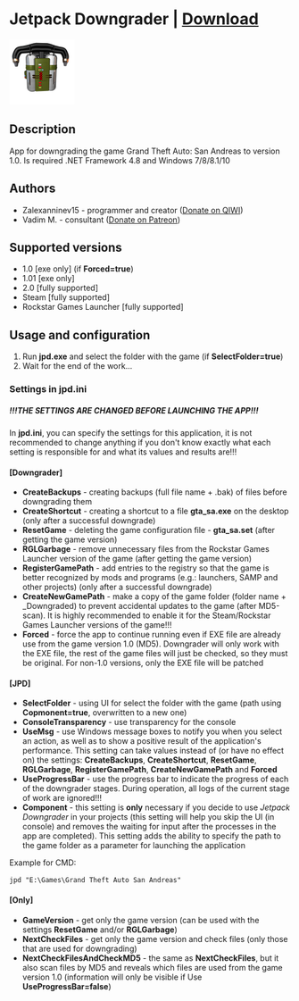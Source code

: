 # Jetpack Downgrader | [Download](https://github.com/Zalexanninev15/Jetpack-Downgrader/releases/tag/1.10-Beta)
![alt](https://github.com/Zalexanninev15/Jetpack-Downgrader/raw/main/logo.png)
## Description
App for downgrading the game Grand Theft Auto: San Andreas to version 1.0. 
Is required .NET Framework 4.8 and Windows 7/8/8.1/10

## Authors

* Zalexanninev15 - programmer and creator ([Donate on QIWI](https://qiwi.com/n/ZALEXANNINEV15))
* Vadim M. - consultant ([Donate on Patreon](https://www.patreon.com/NationalPepper))

## Supported versions

* 1.0 [exe only] (if **Forced=true**)
* 1.01 [exe only] 
* 2.0 [fully supported]
* Steam [fully supported]
* Rockstar Games Launcher [fully supported]

## Usage and configuration

1. Run **jpd.exe** and select the folder with the game (if **SelectFolder=true**)
2. Wait for the end of the work...

### Settings in jpd.ini

##### !!!THE SETTINGS ARE CHANGED BEFORE LAUNCHING THE APP!!!

In **jpd.ini**, you can specify the settings for this application, it is not recommended to change anything if you don't know exactly what each setting is responsible for and what its values and results are!!!


#### [Downgrader]

* **CreateBackups** - creating backups (full file name + .bak) of files before downgrading them
* **CreateShortcut** - creating a shortcut to a file **gta_sa.exe** on the desktop (only after a successful downgrade)
* **ResetGame** - deleting the game configuration file - **gta_sa.set** (after getting the game version)
 * **RGLGarbage** - remove unnecessary files from the Rockstar Games Launcher version of the game (after getting the game version)
* **RegisterGamePath** - add entries to the registry so that the game is better recognized by mods and programs (e.g.: launchers, SAMP and other projects) (only after a successful downgrade)
* **CreateNewGamePath** - make a copy of the game folder (folder name + _Downgraded) to prevent accidental updates to the game (after MD5-scan). It is highly recommended to enable it for the Steam/Rockstar Games Launcher versions of the game!!!
* **Forced** - force the app to continue running even if EXE file are already use from the game version 1.0 (MD5). Downgrader will only work with the EXE file, the rest of the game files will just be checked, so they must be original. For non-1.0 versions, only the EXE file will be patched

#### [JPD]

* **SelectFolder** - using UI for select the folder with the game (path using **Copmonent=true**, overwritten to a new one)
* **ConsoleTransparency** - use transparency for the console
* **UseMsg** - use Windows message boxes to notify you when you select an action, as well as to show a positive result of the application's performance. This setting can take values instead of (or have no effect on) the settings: **CreateBackups**, **CreateShortcut**, **ResetGame**, **RGLGarbage**, **RegisterGamePath**,  **CreateNewGamePath** and **Forced** 
* **UseProgressBar** - use the progress bar to indicate the progress of each of the downgrader stages. During operation, all logs of the current stage of work are ignored!!!
* **Component** - this setting is **only** necessary if you decide to use *Jetpack Downgrader* in your projects (this setting will help you skip the UI (in console) and removes the waiting for input after the processes in the app are completed). This setting adds the ability to specify the path to the game folder as a parameter for launching the application

 Example for CMD: 

  ```shell
jpd "E:\Games\Grand Theft Auto San Andreas"
  ```

#### [Only]

* **GameVersion** - get only the game version (can be used with the settings **ResetGame** and/or **RGLGarbage**)
* **NextCheckFiles** - get only the game version and check files (only those that are used for downgrading)
* **NextCheckFilesAndCheckMD5** - the same as **NextCheckFiles**, but it also scan files by MD5 and reveals which files are used from the game version 1.0 (information will only be visible if Use **UseProgressBar=false**)
